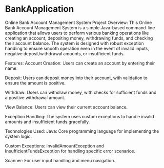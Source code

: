 # BankApplication
Online Bank Account Management System
Project Overview:
This Online Bank Account Management System is a simple Java-based command-line application that allows users to perform various banking operations like creating an account, depositing money, withdrawing funds, and checking their account balance. The system is designed with robust exception handling to ensure smooth operation even in the event of invalid inputs, negative deposit/withdrawal amounts, or insufficient funds.

Features:
Account Creation: Users can create an account by entering their name.

Deposit: Users can deposit money into their account, with validation to ensure the amount is positive.

Withdraw: Users can withdraw money, with checks for sufficient funds and a positive withdrawal amount.

View Balance: Users can view their current account balance.

Exception Handling: The system uses custom exceptions to handle invalid amounts and insufficient funds gracefully.

Technologies Used:
Java: Core programming language for implementing the system logic.

Custom Exceptions: InvalidAmountException and InsufficientFundsException for handling specific error scenarios.

Scanner: For user input handling and menu navigation.
